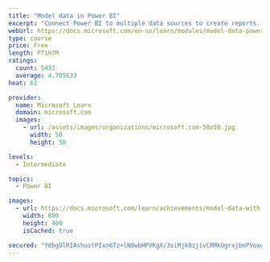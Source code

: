 ```yaml
---
title: "Model data in Power BI"
excerpt: "Connect Power BI to multiple data sources to create reports. Define the relationship between your data sources."
webUrl: https://docs.microsoft.com/en-us/learn/modules/model-data-power-bi/
type: course
price: Free
length: PT1H7M
ratings:
  count: 5432
  average: 4.705633
heat: 61

provider:
  name: Microsoft Learn
  domain: microsoft.com
  images:
    - url: /assets/images/organizations/microsoft.com-50x50.jpg
      width: 50
      height: 50

levels:
  - Intermediate

topics:
  - Power BI

images:
  - url: https://docs.microsoft.com/learn/achievements/model-data-with-power-bi-desktop-social.png
    width: 800
    height: 400
    isCached: true

secured: "YdbgOlRIAshuotPIxn6Tz+lN0wbHPVKgX/3siMjkOzjivCRMkOgrxjbnPVoxgKHG50RTkVKdrb9i5E1VZuBR8iRJqKRY3PO/fXrGDRJzKZMIwjsJRDIjdt+PxhtSyuQpp+6HMibUUAIYdo5BQF0V4JpAToCFz3tBnh7Ejin0W3XbOIQq6wlVs4mSQkjve07Z8WkmXuCm2hqNw/C48aFKwlp4Jhi92cvW2pIuDVDIHnnyYXgxuIcthm3j38py04P/r22RrhyIpq/Tj1l7PSG5c9LvuxhEVwfMOGjHsS3p1sTpjiK0VDNoGFfkrpQBdAhKgV5E8o98J+CvhOB4xCeeq6q8O/uhoHpb7SIvtS3FOECZfMNArgcFZcs6/29knfE1fI55n2Sj3B1bM3A/9XgEkTzOHdMBjiPVb9XH+ZdWLYI=;mP7aiqCBB3BI7/SfljlUCw=="
---
```


